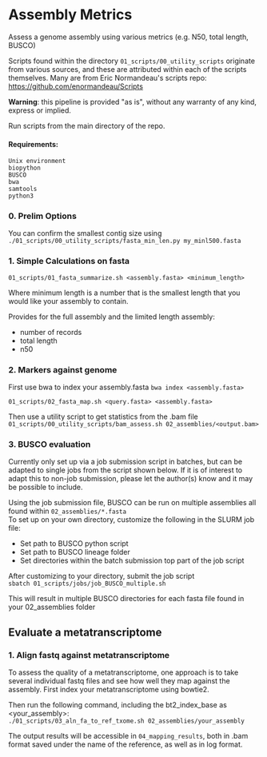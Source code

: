 # Assembly Metrics
Assess a genome assembly using various metrics (e.g. N50, total length, BUSCO)    

Scripts found within the directory `01_scripts/00_utility_scripts` originate from various sources, and these are attributed within each of the scripts themselves. Many are from Eric Normandeau's scripts repo:  https://github.com/enormandeau/Scripts   

**Warning**: this pipeline is provided "as is", without any warranty of any kind, express or implied.      

Run scripts from the main directory of the repo.    

#### Requirements: ####     
`Unix environment`      
`biopython`    
`BUSCO`    
`bwa`    
`samtools`    
`python3`    


### 0. Prelim Options ###
You can confirm the smallest contig size using     
`./01_scripts/00_utility_scripts/fasta_min_len.py my_minl500.fasta`


### 1. Simple Calculations on fasta ###
`01_scripts/01_fasta_summarize.sh <assembly.fasta> <minimum_length>`   

Where minimum length is a number that is the smallest length that you would like your assembly to contain.   

Provides for the full assembly and the limited length assembly:     
* number of records
* total length
* n50 

### 2. Markers against genome ###
First use bwa to index your assembly.fasta
`bwa index <assembly.fasta>`

`01_scripts/02_fasta_map.sh <query.fasta> <assembly.fasta>`

Then use a utility script to get statistics from the .bam file    
`01_scripts/00_utility_scripts/bam_assess.sh 02_assemblies/<output.bam>`

### 3. BUSCO evaluation ###
Currently only set up via a job submission script in batches, but can be adapted to single jobs from the script shown below. If it is of interest to adapt this to non-job submission, please let the author(s) know and it may be possible to include.    

Using the job submission file, BUSCO can be run on multiple assemblies all found within `02_assemblies/*.fasta`    
To set up on your own directory, customize the following in the SLURM job file:      
* Set path to BUSCO python script    
* Set path to BUSCO lineage folder    
* Set directories within the batch submission top part of the job script

After customizing to your directory, submit the job script    
`sbatch 01_scripts/jobs/job_BUSCO_multiple.sh`

This will result in multiple BUSCO directories for each fasta file found in your 02_assemblies folder

## Evaluate a metatranscriptome ##
### 1. Align fastq against metatranscriptome ###
To assess the quality of a metatranscriptome, one approach is to take several individual fastq files and see how well they map against the assembly. 
First index your metatranscriptome using bowtie2.   
  
Then run the following command, including the bt2_index_base as <your_assembly>:    
`./01_scripts/03_aln_fa_to_ref_txome.sh 02_assemblies/your_assembly`   
  
The output results will be accessible in `04_mapping_results`, both in .bam format saved under the name of the reference, as well as in log format.   
